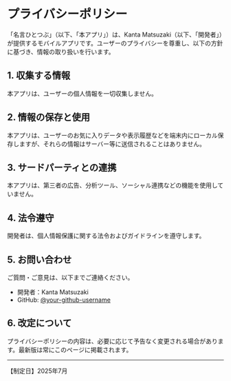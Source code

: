 # プライバシーポリシー

「名言ひとつぶ」（以下、「本アプリ」）は、Kanta Matsuzaki（以下、「開発者」）が提供するモバイルアプリです。ユーザーのプライバシーを尊重し、以下の方針に基づき、情報の取り扱いを行います。

## 1. 収集する情報

本アプリは、ユーザーの個人情報を一切収集しません。

## 2. 情報の保存と使用

本アプリは、ユーザーのお気に入りデータや表示履歴などを端末内にローカル保存しますが、それらの情報はサーバー等に送信されることはありません。

## 3. サードパーティとの連携

本アプリは、第三者の広告、分析ツール、ソーシャル連携などの機能を使用していません。

## 4. 法令遵守

開発者は、個人情報保護に関する法令およびガイドラインを遵守します。

## 5. お問い合わせ

ご質問・ご意見は、以下までご連絡ください。

- 開発者：Kanta Matsuzaki  
- GitHub: [@your-github-username](https://github.com/your-github-username)

## 6. 改定について

プライバシーポリシーの内容は、必要に応じて予告なく変更される場合があります。最新版は常にこのページに掲載されます。

---

【制定日】2025年7月  
